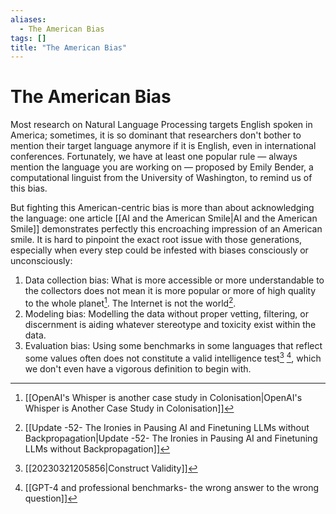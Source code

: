 ```yaml
---
aliases:
  - The American Bias
tags: []
title: "The American Bias"
---
```


# The American Bias

Most research on Natural Language Processing targets English spoken in America; sometimes, it is so dominant that researchers don't bother to mention their target language anymore if it is English, even in international conferences. Fortunately, we have at least one popular rule — always mention the language you are working on — proposed by Emily Bender, a computational linguist from the University of Washington, to remind us of this bias.

But fighting this American-centric bias is more than about acknowledging the language: one article [[AI and the American Smile|AI and the American Smile]] demonstrates perfectly this encroaching impression of an American smile. It is hard to pinpoint the exact root issue with those generations, especially when every step could be infested with biases consciously or unconsciously:

1. Data collection bias: What is more accessible or more understandable to the collectors does not mean it is more popular or more of high quality to the whole planet[^1]. The Internet is not the world[^2].
2. Modeling bias: Modelling the data without proper vetting, filtering, or discernment is aiding whatever stereotype and toxicity exist within the data.
3. Evaluation bias:  Using some benchmarks in some languages that reflect some values often does not constitute a valid intelligence test[^3] [^4], which we don't even have a vigorous definition to begin with.

[^1]: [[OpenAI's Whisper is another case study in Colonisation|OpenAI's Whisper is Another Case Study in Colonisation]]
[^2]: [[Update -52- The Ironies in Pausing AI and Finetuning LLMs without Backpropagation|Update -52- The Ironies in Pausing AI and Finetuning LLMs without Backpropagation]]
[^3]: [[20230321205856|Construct Validity]]
[^4]: [[GPT-4 and professional benchmarks- the wrong answer to the wrong question]]